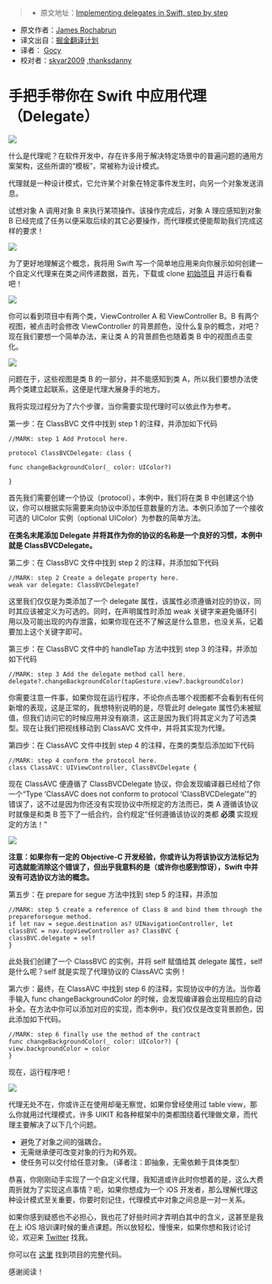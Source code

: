 > * 原文地址：[Implementing delegates in Swift, step by step](https://medium.com/@jamesrochabrun/implementing-delegates-in-swift-step-by-step-d3211cbac3ef#.er1y3jh2l)
* 原文作者：[James Rochabrun](https://medium.com/@jamesrochabrun)
* 译文出自：[掘金翻译计划](https://github.com/xitu/gold-miner)
* 译者： [Gocy](https://github.com/Gocy015)
* 校对者：[skyar2009](https://github.com/skyar2009) ,[thanksdanny](https://github.com/thanksdanny)


# 手把手带你在 Swift 中应用代理（Delegate）

![](https://cdn-images-1.medium.com/max/800/1*q9CR-wzFHkccp7I761piVw.png)

什么是代理呢？在软件开发中，存在许多用于解决特定场景中的普遍问题的通用方案架构，这些所谓的“模板”，常被称为设计模式。

代理就是一种设计模式，它允许某个对象在特定事件发生时，向另一个对象发送消息。

试想对象 A 调用对象 B 来执行某项操作。该操作完成后，对象 A 理应感知到对象 B 已经完成了任务以便采取后续的其它必要操作，而代理模式便能帮助我们完成这样的要求！

![](https://cdn-images-1.medium.com/max/800/0*l4JyFlg2IPKL6lSr.jpg)

为了更好地理解这个概念，我将用 Swift 写一个简单地应用来向你展示如何创建一个自定义代理来在类之间传递数据，首先，下载或 clone [初始项目](https://github.com/jamesrochabrun/DelegateTutorial) 并运行看看吧！

![](https://cdn-images-1.medium.com/max/800/0*mTYwNIwVsFUlDwuI.gif)

你可以看到项目中有两个类，ViewController A 和 ViewController B。B 有两个视图，被点击时会修改 ViewController 的背景颜色，没什么复杂的概念，对吧？现在我们要想一个简单办法，来让类 A 的背景颜色也随着类 B 中的视图点击变化。

![](https://cdn-images-1.medium.com/max/800/0*mLo9CmQAdhGb_l60.png)

问题在于，这些视图是类 B 的一部分，并不能感知到类 A，所以我们要想办法使两个类建立起联系，这便是代理大展身手的地方。

我将实现过程分为了六个步骤，当你需要实现代理时可以依此作为参考。

第一步：在 ClassBVC 文件中找到 step 1 的注释，并添加如下代码

```
//MARK: step 1 Add Protocol here.

protocol ClassBVCDelegate: class {

func changeBackgroundColor(_ color: UIColor?)

}

```

首先我们需要创建一个协议（protocol），本例中，我们将在类 B 中创建这个协议，你可以根据实际需要来向协议中添加任意数量的方法。本例只添加了一个接收可选的 UIColor 实例（optional UIColor）为参数的简单方法。

**在类名末尾添加 Delegate 并将其作为你的协议的名称是一个良好的习惯，本例中就是 ClassBVCDelegate。**

第二步：在 ClassBVC 文件中找到 step 2 的注释，并添加如下代码

```
//MARK: step 2 Create a delegate property here.
weak var delegate: ClassBVCDelegate?

```

这里我们仅仅是为类添加了一个 delegate 属性，该属性必须遵循对应的协议，同时其应该被定义为可选的。同时，在声明属性时添加 weak 关键字来避免循环引用以及可能出现的内存泄露，如果你现在还不了解这是什么意思，也没关系，记着要加上这个关键字即可。

第三步：在 ClassBVC 文件中的 handleTap 方法中找到 step 3 的注释，并添加如下代码

```
//MARK: step 3 Add the delegate method call here.
delegate?.changeBackgroundColor(tapGesture.view?.backgroundColor)

```

你需要注意一件事，如果你现在运行程序，不论你点击哪个视图都不会看到有任何新增的表现，这是正常的，我想特别说明的是，尽管此时 delegate 属性仍未被赋值，但我们访问它的时候应用并没有崩溃，这正是因为我们将其定义为了可选类型。现在让我们把视线移动到 ClassAVC 文件中，并将其实现为代理。

第四步：在 ClassAVC 文件中找到 step 4 的注释，在类的类型后添加如下代码

```
//MARK: step 4 conform the protocol here.
class ClassAVC: UIViewController, ClassBVCDelegate {

```

现在 ClassAVC 便遵循了 ClassBVCDelegate 协议，你会发现编译器已经给了你一个“Type ‘ClassAVC does not conform to protocol ‘ClassBVCDelegate’”的错误了，这不过是因为你还没有实现协议中所规定的方法而已，类 A 遵循该协议时就像是和类 B 签下了一纸合约，合约规定“任何遵循该协议的类都 **必须** 实现规定的方法！”

![](https://cdn-images-1.medium.com/max/800/0*0nAPyS5dneFZqjtm.jpg)

**注意：如果你有一定的 Objective-C 开发经验，你或许认为将该协议方法标记为可选就能消除这个错误了，但出乎我意料的是（或许你也感到惊讶），Swift 中并没有可选协议方法的概念。**

第五步：在 prepare for segue 方法中找到 step 5 的注释，并添加

```
//MARK: step 5 create a reference of Class B and bind them through the prepareforsegue method.
if let nav = segue.destination as? UINavigationController, let classBVC = nav.topViewController as? ClassBVC {
classBVC.delegate = self
}

```

此处我们创建了一个 ClassBVC 的实例，并将 self 赋值给其 delegate 属性，self 是什么呢？self 就是实现了代理协议的 ClassAVC 实例！

第六步：最终，在 ClassAVC 中找到 step 6 的注释，实现协议中的方法。当你着手输入 func changeBackgroundColor 的时候，会发现编译器会出现相应的自动补全。在方法中你可以添加对应的实现，而本例中，我们仅仅是改变背景颜色，因此添加如下代码。

```
//MARK: step 6 finally use the method of the contract
func changeBackgroundColor(_ color: UIColor?) {
view.backgroundColor = color
}

```

现在，运行程序吧！

![](https://cdn-images-1.medium.com/max/800/0*ME6nP1z13pvMyLep.gif)

代理无处不在，你或许正在使用却毫无察觉，如果你曾经使用过 table view，那么你就用过代理模式，许多 UIKIT 和各种框架中的类都围绕着代理做文章，而代理主要解决了以下几个问题。

- 避免了对象之间的强耦合。
- 无需继承便可改变对象的行为和外观。
- 使任务可以交付给任意对象。（译者注：即抽象，无需依赖于具体类型）

恭喜，你刚刚动手实现了一个自定义代理，我知道或许此时你想着的是，这么大费周折就为了实现这点事情？呃，如果你想成为一个 iOS 开发者，那么理解代理这种设计模式至关重要，你要时刻记住，代理模式中对象之间总是一对一关系。

如果你感到疑惑也不必担心，我也花了好些时间才弄明白其中的含义，这甚至是我在上 iOS 培训课时候的重点课题。所以放轻松，慢慢来，如果你想和我讨论讨论，欢迎来 [Twitter](https://twitter.com/roch4brun) 找我。

你可以在 [这里](https://github.com/jamesrochabrun/DelegateTutorialFinal) 找到项目的完整代码。

感谢阅读！
